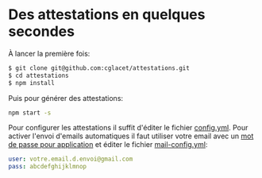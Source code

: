 # Des attestations en quelques secondes

À lancer la première fois:

```bash
$ git clone git@github.com:cglacet/attestations.git
$ cd attestations
$ npm install
```

Puis pour générer des attestations: 

```bash
npm start -s
```

Pour configurer les attestations il suffit d'éditer le fichier [config.yml](config.yml).
Pour activer l'envoi d'emails automatiques il faut utiliser votre 
email avec un [mot de passe pour application][gmail app pwd] et éditer le 
fichier [mail-config.yml](mail-config.yml):

```yaml
user: votre.email.d.envoi@gmail.com
pass: abcdefghijklmnop
```


[gmail app pwd]: https://support.google.com/mail/answer/185833?hl=fr-FR#app-passwords
